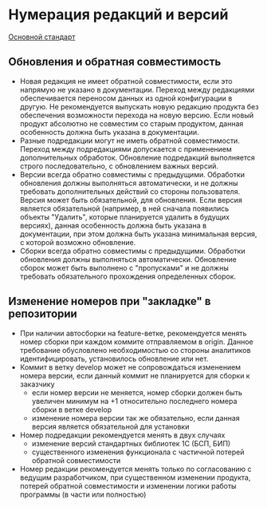 # Нумерация редакций и версий

[Основной стандарт](https://its.1c.ru/db/v8std#content:483:hdoc)

## Обновления и обратная совместимость

* Новая редакция не имеет обратной совместимости, если это напрямую не указано в документации. Переход между редакциями обеспечивается переносом данных из одной конфигурации в другую. Не рекомендуется выпускать новую редакцию продукта без обеспечения возможности перехода на новую версию. Если новый продукт абсолютно не совместим со старым продуктом, данная особенность должна быть указана в документации.
* Разные подредакции могут не иметь обратной совместимости. Переход между подредакциями допускается с применением дополнительных обработок. Обновление подредакций выполняется строго последовательно, с обновлением важных версий.
* Версии всегда обратно совместимы с предыдущими. Обработки обновления должны выполняться автоматически, и не должны требовать дополнительных действий со стороны пользователя. Версия может быть обязательной, для обновления. Если версия является обязательной (например, в ней сначала появились объекты "Удалить", которые планируется удалить в будущих версиях), данная особенность должна быть указана в документации, при этом должна быть указана минимальная версия, с которой возможно обновление.
* Сборки всегда обратно совместимы с предыдущими. Обработки обновления должны выполняться автоматически. Обновление сборок может быть выполнено с "пропусками" и не должны требовать обязательного прохождения определенных сборок.

## Изменение номеров при "закладке" в репозитории

* При наличии автосборки на feature-ветке, рекомендуется менять номер сборки при каждом коммите отправляемом в origin. Данное требование обусловлено необходимостью со стороны аналитиков идентифицировать, установилось обновление или нет.
* Коммит в ветку develop может не сопровождаться изменением номера версии, если данный коммит не планируется для сборки к заказчику
  * если номер версии не меняется, номер сборки должен быть увеличен минимум на +1 относительно последнего номера сборки в ветке develop
  * изменение номера версии так же обязательно, если данная версия является обязательной для установки
* Номер подредакции рекомендуется менять в двух случаях
  * изменение версий стандартных библиотек 1С (БСП, БИП)
  * существенного изменения функционала с частичной потерей обратной совместимости
* Номер редакции рекомендуется менять только по согласованию с ведущим разработчиком, при существенном изменении продукта, потерей обратной совместимости и изменении логики работы программы (в части или полностью)